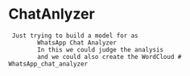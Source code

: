 # ChatAnlyzer

     Just trying to build a model for as 
            WhatsApp Chat Analyzer
            In this we could judge the analysis 
            and we could also create the WordCloud # WhatsApp_chat_analyzer
